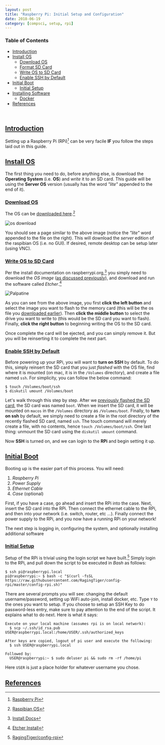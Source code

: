 ```yaml
---
layout: post
title: "Raspberry Pi: Initial Setup and Configuration"
date: 2018-06-19
category: [compsci, setup, rpi]
---
```

### <a name="toc"></a> Table of Contents
* [Introduction](#intro)
* [Install OS](#rpios)
  * [Download OS](#downloados)
  * [Format SD Card](#sdcard)
  * [Write OS to SD Card](#writeos)
  * [Enable SSH by Default](#enablessh)
* [Initial Boot](#bootrpi)
  * [Initial Setup](#initsetup)
* [Installing Software](#software)
  * [Docker](#docker)
* [References](#references)

<br>

## <a name="intro"></a> [Introduction](#toc)
Setting up a Raspberry Pi (RPi)[^fn1] can be very facile **IF** you follow the
steps laid out in this guide.

## <a name="rpios"></a> [Install OS](#toc)
The first thing you need to do, before anything else, is download the
**Operating System** (i.e. **OS**) and *write* it to an SD card. This guide
will be using the **Server OS** version (usually has the word *"lite"* appended
to the end of it).

### <a name="downloados"></a> [Download OS](#toc)
The OS can be
[downloaded here](https://www.raspberrypi.org/downloads/raspbian/).[^fn2]

![os download]({{site.baseurl}}/assets/img/rpi_setup/rpi_os_download1.png)

You should see a page similar to the above image (notice the *"lite"* word
appended to the file on the right). This will download the *server* edition of
the raspibian OS (i.e. no GUI). If desired, remote desktop can be setup later
(using VNC).

### <a name="writeos"></a> [Write OS to SD Card](#toc)
Per the install documentation on raspberrypi.org,[^fn3] you simply need to
download the _OS image_ ([as discussed previously](#downloados)), and download
and run the software called *Etcher*.[^fn4]

![Palpatine]({{site.baseurl}}/assets/img/gnosis/etcher.png)

As you can see from the above image, you first **click the left button** and
select the image you want to flash to the memory card (this will be the
os file you [downloaded earlier](#donwloados)). Then **click the middle button**
to select the drive you want to write to (this would be the SD card you want to
flash). Finally, **click the right button** to beginning writing the OS to the
SD card.

Once complete the card will be ejected, and you can simply remove it. But you
will be reinserting it to complete the next part.

### <a name="enablessh"></a> [Enable SSH by Default](#toc)
Before powering up your RPi, you will want to **turn on SSH** by default. To do
this, simply reinsert the SD card that you just *flashed* with the OS file, find
where it is mounted (on mac, it is in the `/Volumes` directory), and create a
file named `ssh`. For simplicity, you can follow the below command:
```
$ touch /Volumes/boot/ssh
$ diskutil umount /Volumes/boot
```

Let's walk through this step by step. After we
[previously flashed the SD card](#writeos), the SD card was named `boot`. When
we insert the SD card, it will be mounted on `macos` in the `/Volumes` directory
as `/Volumes/boot`. Finally, to **turn on ssh** by default, we simply need to
create a file in the root directory of the recently flashed SD card, named
`ssh`. The touch command will merely create a file, with no contents, hence
`touch /Volumes/boot/ssh`. One last thing: unmount the SD card using the
`diskutil umount` command.

Now **SSH** is turned on, and we can login to the **RPi** and begin setting it
up.

## <a name="bootrpi"></a> [Initial Boot](#toc)
Booting up is the easier part of this process. You will need:
1. *Raspberry Pi*
2. *Power Supply*
3. *Ethernet Cable*
4. *Case* (optional)

First, if you have a case, go ahead and insert the RPi into the case. Next,
insert the SD card into the RPi. Then connect the ethernet cable to
the RPi, and then into your network (i.e. switch, router, etc ...). Finally
connect the power supply to the RPi, and you now have a running RPi on your
network!

The next step is logging in, configuring the system, and optionally installing
additional software

### <a name="initsetup"></a> [Initial Setup](#toc)
Setup of the RPi is trivial using the login script we have built.[^fn5] Simply
login to the RPi, and pull down the script to be executed in *Bash* as follows:
```
$ ssh pi@raspberrypi.local
pi@raspberrypi:~ $ bash -c "$(curl -fsSL https://raw.githubusercontent.com/RagingTiger/config-rpi/master/config-rpi.sh)"
```

There are several prompts you will see: changing the default username/password,
setting up WiFi auto-join, install docker, etc. Type `Y` to the ones you want to
setup. If you choose to setup an SSH Key to do password-less entry, make sure to
pay attention to the end of the script. It explains what to do next. Here is
what it says:
```
Execute on your local machine (assumes rpi is on local network):
  $ scp ~/.ssh/id_rsa.pub USER@raspberrypi.local:/home/USER/.ssh/authorized_keys

After keys are copied, logout of pi user and execute the following:
  $ ssh USER@raspberrypi.local

Followed by:
  USER@raspberrypi:~ $ sudo deluser pi && sudo rm -rf /home/pi
```

Here `USER` is just a place holder for whatever username you chose.

## <a name="references"></a> [References](#toc)
[^fn1]: [Raspberry Pi](https://www.raspberrypi.org/)
[^fn2]: [Raspibian OS](https://www.raspberrypi.org/downloads/raspbian/)
[^fn3]: [Install Docs](https://www.raspberrypi.org/documentation/installation/installing-images/)
[^fn4]: [Etcher Install](https://etcher.io/)
[^fn5]: [RagingTiger/config-rpi](https://github.com/RagingTiger/config-rpi)
[^fn6]: [Docker Install](https://docs.docker.com/install/linux/docker-ce/debian/#install-using-the-convenience-script)
[^fn7]: [Explain Shell: curl](https://explainshell.com/explain?cmd=curl+-fsSL+https%3A%2F%2Fget.docker.com+-o+get-docker.sh)
[^fn8]: [ARM Architecture](https://en.wikipedia.org/wiki/ARM_architecture)
